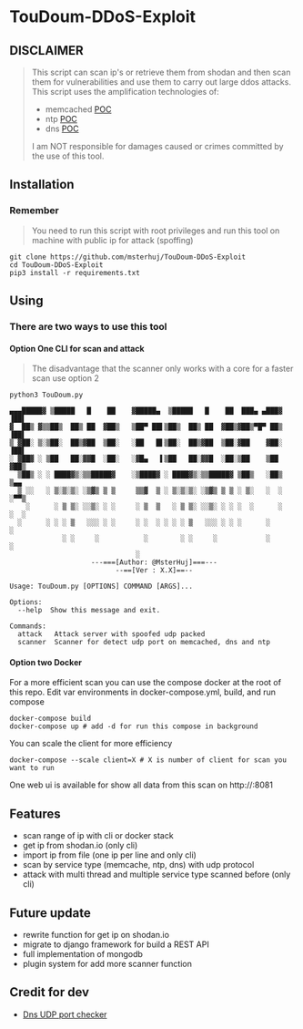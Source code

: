 # TouDoum-DDoS-Exploit

## DISCLAIMER
> This script can scan ip's or retrieve them from shodan and then scan them for vulnerabilities and use them to carry out large ddos attacks.
> This script uses the amplification technologies of:
> * memcached [POC](https://www.cloudflare.com/learning/ddos/memcached-ddos-attack/)
> * ntp [POC](https://www.cloudflare.com/learning/ddos/ntp-amplification-ddos-attack/)
> * dns [POC](https://www.cloudflare.com/learning/ddos/dns-amplification-ddos-attack/)
>
>I am NOT responsible for damages caused or crimes committed by the use of this tool. 

## Installation

### Remember
> You need to run this script with root privileges and run this tool on machine with public ip for attack (spoffing)
```shell script
git clone https://github.com/msterhuj/TouDoum-DDoS-Exploit
cd TouDoum-DDoS-Exploit
pip3 install -r requirements.txt
```

## Using

### There are two ways to use this tool

#### Option One CLI for scan and attack
> The disadvantage that the scanner only works with a core for a faster scan use option 2
```shell script
python3 TouDoum.py
```
```
▄▄▄█████▓ ▒█████   █    ██    ▓█████▄  ▒█████   █    ██  ███▄ ▄███▓    ▐██▌ 
▓  ██▒ ▓▒▒██▒  ██▒ ██  ▓██▒   ▒██▀ ██▌▒██▒  ██▒ ██  ▓██▒▓██▒▀█▀ ██▒    ▐██▌ 
▒ ▓██░ ▒░▒██░  ██▒▓██  ▒██░   ░██   █▌▒██░  ██▒▓██  ▒██░▓██    ▓██░    ▐██▌ 
░ ▓██▓ ░ ▒██   ██░▓▓█  ░██░   ░▓█▄   ▌▒██   ██░▓▓█  ░██░▒██    ▒██     ▓██▒ 
  ▒██▒ ░ ░ ████▓▒░▒▒█████▓    ░▒████▓ ░ ████▓▒░▒▒█████▓ ▒██▒   ░██▒    ▒▄▄  
  ▒ ░░   ░ ▒░▒░▒░ ░▒▓▒ ▒ ▒     ▒▒▓  ▒ ░ ▒░▒░▒░ ░▒▓▒ ▒ ▒ ░ ▒░   ░  ░    ░▀▀▒ 
    ░      ░ ▒ ▒░ ░░▒░ ░ ░     ░ ▒  ▒   ░ ▒ ▒░ ░░▒░ ░ ░ ░  ░      ░    ░  ░ 
  ░      ░ ░ ░ ▒   ░░░ ░ ░     ░ ░  ░ ░ ░ ░ ▒   ░░░ ░ ░ ░      ░          ░ 
             ░ ░     ░           ░        ░ ░     ░            ░       ░    
                               ░                
                    ---===[Author: @MsterHuj]===---
                          --==[Ver : X.X]==--

Usage: TouDoum.py [OPTIONS] COMMAND [ARGS]...

Options:
  --help  Show this message and exit.

Commands:
  attack   Attack server with spoofed udp packed
  scanner  Scanner for detect udp port on memcached, dns and ntp
```

#### Option two Docker
For a more efficient scan you can use the compose docker at the root of this repo.
Edit var environments in docker-compose.yml, build, and run compose
````shell script
docker-compose build
docker-compose up # add -d for run this compose in background
````
You can scale the client for more efficiency
````shell script
docker-compose --scale client=X # X is number of client for scan you want to run
````

One web ui is available for show all data from this scan on http://<docker ip>:8081

## Features
* scan range of ip with cli or docker stack
* get ip from shodan.io (only cli)
* import ip from file (one ip per line and only cli)
* scan by service type (memcache, ntp, dns) with udp protocol
* attack with multi thread and multiple service type scanned before (only cli)

## Future update
* rewrite function for get ip on shodan.io
* migrate to django framework for build a REST API
* full implementation of mongodb
* plugin system for add more scanner function

## Credit for dev
* [Dns UDP port checker](https://stackoverflow.com/a/51970598)
